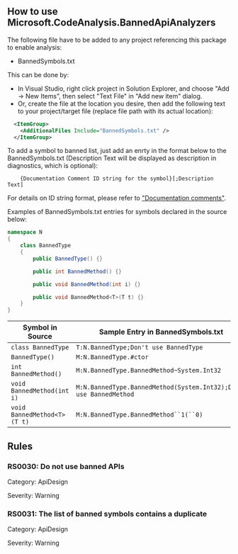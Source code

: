 How to use Microsoft.CodeAnalysis.BannedApiAnalyzers
--------------------------------

The following file have to be added to any project referencing this package to enable analysis:

- BannedSymbols.txt

This can be done by:

- In Visual Studio, right click project in Solution Explorer, and choose "Add -> New Items", then select "Text File" in "Add new item" dialog.
- Or, create the file at the location you desire, then add the following text to your project/target file (replace file path with its actual location):

```xml
  <ItemGroup>
    <AdditionalFiles Include="BannedSymbols.txt" />
  </ItemGroup>
  ```

To add a symbol to banned list, just add an enrty in the format below to the BannedSymbols.txt (Description Text will be displayed as description in diagnostics, which is optional):

        {Documentation Comment ID string for the symbol}[;Description Text]

For details on ID string format, please refer to ["Documentation comments"](https://github.com/dotnet/csharplang/blob/master/spec/documentation-comments.md#id-string-format).

Examples of BannedSymbols.txt entries for symbols declared in the source below:

```cs
namespace N
{
    class BannedType
    {
        public BannedType() {}

        public int BannedMethod() {}

        public void BannedMethod(int i) {}

        public void BannedMethod<T>(T t) {}
    }
}
```

| Symbol in Source                      | Sample Entry in BannedSymbols.txt  |
| -----------                           | ----------- |
| `class BannedType`                    | `T:N.BannedType;Don't use BannedType`       |
| `BannedType()`                        | `M:N.BannedType.#ctor`       |
| `int BannedMethod()`                  | `M:N.BannedType.BannedMethod~System.Int32`       |
| `void BannedMethod(int i)`            | `M:N.BannedType.BannedMethod(System.Int32);Don't use BannedMethod`       |
| `void BannedMethod<T>(T t)`           | `M:N.BannedType.BannedMethod``1(``0)`       |


Rules
--------------------------------
### RS0030: Do not use banned APIs ###

Category: ApiDesign

Severity: Warning

### RS0031: The list of banned symbols contains a duplicate ###

Category: ApiDesign

Severity: Warning